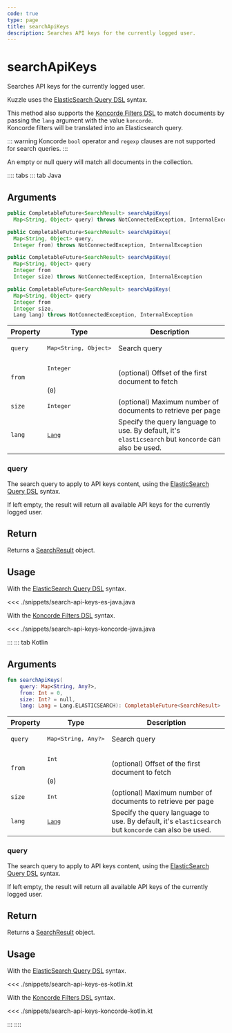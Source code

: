 ```yaml
---
code: true
type: page
title: searchApiKeys
description: Searches API keys for the currently logged user.
---
```


# searchApiKeys

<SinceBadge version="1.1.0" />

<SinceBadge version="Kuzzle 2.1.0" />

Searches API keys for the currently logged user.

Kuzzle uses the [ElasticSearch Query DSL](https://www.elastic.co/guide/en/elasticsearch/reference/7.4/query-dsl.html) syntax.

<SinceBadge version="1.1.0"/>

This method also supports the [Koncorde Filters DSL](/core/2/api/koncorde-filters-syntax) to match documents by passing the `lang` argument with the value `koncorde`.  
Koncorde filters will be translated into an Elasticsearch query.  

::: warning
Koncorde `bool` operator and `regexp` clauses are not supported for search queries.
:::

An empty or null query will match all documents in the collection.

:::: tabs
::: tab Java

## Arguments

```java
public CompletableFuture<SearchResult> searchApiKeys(
  Map<String, Object> query) throws NotConnectedException, InternalException

public CompletableFuture<SearchResult> searchApiKeys(
  Map<String, Object> query,
  Integer from) throws NotConnectedException, InternalException

public CompletableFuture<SearchResult> searchApiKeys(
  Map<String, Object> query
  Integer from
  Integer size) throws NotConnectedException, InternalException

public CompletableFuture<SearchResult> searchApiKeys(
  Map<String, Object> query
  Integer from
  Integer size,
  Lang lang) throws NotConnectedException, InternalException
```


| Property | Type | Description |
| --- | --- | --- |
| `query` | <pre>Map<String, Object></pre> | Search query |
| `from`     | <pre>Integer</pre><br/>(`0`)     | (optional) Offset of the first document to fetch   |
| `size`     | <pre>Integer</pre>    | (optional) Maximum number of documents to retrieve per page     |
| `lang`     | <pre>[Lang](/sdk/jvm/1/core-classes/lang)</pre>               | Specify the query language to use. By default, it's `elasticsearch` but `koncorde` can also be used. <SinceBadge version="1.1.0"/> |

### query

The search query to apply to API keys content, using the [ElasticSearch Query DSL](https://www.elastic.co/guide/en/elasticsearch/reference/7.3/query-dsl.html) syntax.

If left empty, the result will return all available API keys for the currently logged user.

## Return

Returns a [SearchResult](/sdk/jvm/1/core-classes/search-result) object.


## Usage

With the [ElasticSearch Query DSL](https://www.elastic.co/guide/en/elasticsearch/reference/7.4/query-dsl.html) syntax.

<<< ./snippets/search-api-keys-es-java.java

With the [Koncorde Filters DSL](/core/2/api/koncorde-filters-syntax) syntax.


<<< ./snippets/search-api-keys-koncorde-java.java

:::
::: tab Kotlin

## Arguments

```kotlin
fun searchApiKeys(
    query: Map<String, Any?>,
    from: Int = 0,
    size: Int? = null,
    lang: Lang = Lang.ELASTICSEARCH): CompletableFuture<SearchResult>
```


| Property | Type | Description |
| --- | --- | --- |
| `query` | <pre>Map<String, Any?></pre> | Search query |
| `from`     | <pre>Int</pre><br/>(`0`)     | (optional) Offset of the first document to fetch   |
| `size`     | <pre>Int</pre>    | (optional) Maximum number of documents to retrieve per page     |
| `lang`     | <pre>[Lang](/sdk/jvm/1/core-classes/lang)</pre>               | Specify the query language to use. By default, it's `elasticsearch` but `koncorde` can also be used. <SinceBadge version="1.1.0"/> |

### query

The search query to apply to API keys content, using the [ElasticSearch Query DSL](https://www.elastic.co/guide/en/elasticsearch/reference/7.3/query-dsl.html) syntax.

If left empty, the result will return all available API keys of the currently logged user.

## Return

Returns a [SearchResult](/sdk/jvm/1/core-classes/search-result) object.


## Usage

With the [ElasticSearch Query DSL](https://www.elastic.co/guide/en/elasticsearch/reference/7.4/query-dsl.html) syntax.

<<< ./snippets/search-api-keys-es-kotlin.kt

With the [Koncorde Filters DSL](/core/2/api/koncorde-filters-syntax) syntax.


<<< ./snippets/search-api-keys-koncorde-kotlin.kt

:::
::::
